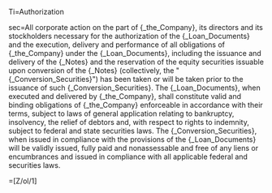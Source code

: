 Ti=Authorization

sec=All corporate action on the part of {_the_Company}, its directors and its stockholders necessary for the authorization of the {_Loan_Documents} and the execution, delivery and performance of all obligations of {_the_Company} under the {_Loan_Documents}, including the issuance and delivery of the {_Notes} and the reservation of the equity securities issuable upon conversion of the {_Notes} (collectively, the "{_Conversion_Securities}") has been taken or will be taken prior to the issuance of such {_Conversion_Securities}.  The {_Loan_Documents}, when executed and delivered by {_the_Company}, shall constitute valid and binding obligations of {_the_Company} enforceable in accordance with their terms, subject to laws of general application relating to bankruptcy, insolvency, the relief of debtors and, with respect to rights to indemnity, subject to federal and state securities laws.  The {_Conversion_Securities}, when issued in compliance with the provisions of the {_Loan_Documents} will be validly issued, fully paid and nonassessable and free of any liens or encumbrances and issued in compliance with all applicable federal and securities laws.

=[Z/ol/1]
